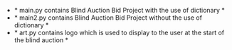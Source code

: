 * \* main.py contains Blind Auction Bid Project with the use of dictionary *
* \* main2.py contains Blind Auction Bid Project without the use of dictionary * 
* \* art.py contains logo which is used to display to the user at the start of the blind auction * 